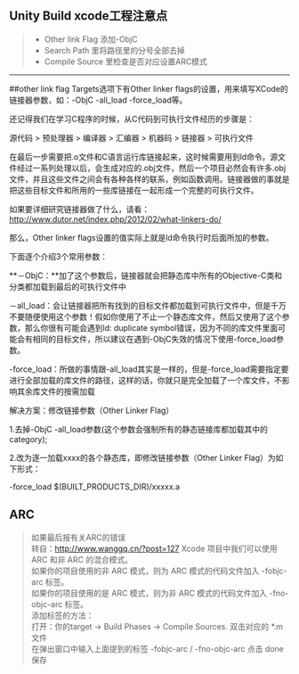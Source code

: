 ## Unity Build xcode工程注意点
> * Other link Flag 添加-ObjC
> * Search Path 里将路径里的分号全部去掉
> * Compile Source 里检查是否对应设置ARC模式

---

##other link flag
Targets选项下有Other linker flags的设置，用来填写XCode的链接器参数，如：-ObjC -all_load -force_load等。

还记得我们在学习C程序的时候，从C代码到可执行文件经历的步骤是：

源代码 > 预处理器 > 编译器 > 汇编器 > 机器码 > 链接器 > 可执行文件

在最后一步需要把.o文件和C语言运行库链接起来，这时候需要用到ld命令。源文件经过一系列处理以后，会生成对应的.obj文件，然后一个项目必然会有许多.obj文件，并且这些文件之间会有各种各样的联系，例如函数调用。链接器做的事就是把这些目标文件和所用的一些库链接在一起形成一个完整的可执行文件。

如果要详细研究链接器做了什么，请看：http://www.dutor.net/index.php/2012/02/what-linkers-do/

那么，Other linker flags设置的值实际上就是ld命令执行时后面所加的参数。

下面逐个介绍3个常用参数：

**－ObjC：**加了这个参数后，链接器就会把静态库中所有的Objective-C类和分类都加载到最后的可执行文件中

－all_load：会让链接器把所有找到的目标文件都加载到可执行文件中，但是千万不要随便使用这个参数！假如你使用了不止一个静态库文件，然后又使用了这个参数，那么你很有可能会遇到ld: duplicate symbol错误，因为不同的库文件里面可能会有相同的目标文件，所以建议在遇到-ObjC失效的情况下使用-force_load参数。

-force_load：所做的事情跟-all_load其实是一样的，但是-force_load需要指定要进行全部加载的库文件的路径，这样的话，你就只是完全加载了一个库文件，不影响其余库文件的按需加载

 

解决方案：修改链接参数（Other Linker Flag）

1.去掉-ObjC -all_load参数(这个参数会强制所有的静态链接库都加载其中的category);

2.改为逐一加载xxxx的各个静态库，即修改链接参数（Other Linker Flag）为如下形式：

-force_load $(BUILT_PRODUCTS_DIR)/xxxxx.a 
## ARC
>如果最后报有关ARC的错误  
>转自：http://www.wanggq.cn/?post=127
Xcode 项目中我们可以使用 ARC 和非 ARC 的混合模式。  
如果你的项目使用的非 ARC 模式，则为 ARC 模式的代码文件加入 -fobjc-arc 标签。  
如果你的项目使用的是 ARC 模式，则为非 ARC 模式的代码文件加入 -fno-objc-arc 标签。  
添加标签的方法：  
打开：你的target -> Build Phases -> Compile Sources.
双击对应的 *.m 文件  
在弹出窗口中输入上面提到的标签 -fobjc-arc / -fno-objc-arc
点击 done 保存
